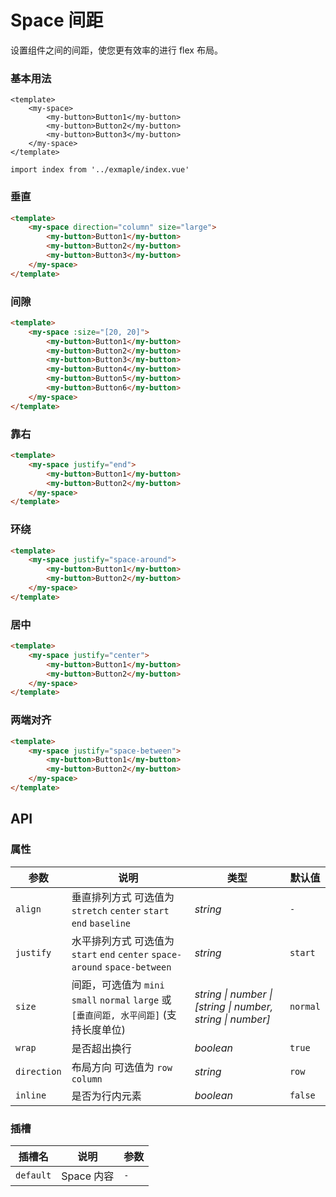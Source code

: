 # Space 间距

设置组件之间的间距，使您更有效率的进行 flex 布局。

### 基本用法

```html:no-line-numbers
<template>
    <my-space>
        <my-button>Button1</my-button>
        <my-button>Button2</my-button>
        <my-button>Button3</my-button>
    </my-space>
</template>
```

```vue
import index from '../exmaple/index.vue'
```

### 垂直

```html
<template>
    <my-space direction="column" size="large">
        <my-button>Button1</my-button>
        <my-button>Button2</my-button>
        <my-button>Button3</my-button>
    </my-space>
</template>
```

### 间隙

```html
<template>
    <my-space :size="[20, 20]">
        <my-button>Button1</my-button>
        <my-button>Button2</my-button>
        <my-button>Button3</my-button>
        <my-button>Button4</my-button>
        <my-button>Button5</my-button>
        <my-button>Button6</my-button>
    </my-space>
</template>
```

### 靠右

```html
<template>
    <my-space justify="end">
        <my-button>Button1</my-button>
        <my-button>Button2</my-button>
    </my-space>
</template>
```

### 环绕

```html
<template>
    <my-space justify="space-around">
        <my-button>Button1</my-button>
        <my-button>Button2</my-button>
    </my-space>
</template>
```

### 居中

```html
<template>
    <my-space justify="center">
        <my-button>Button1</my-button>
        <my-button>Button2</my-button>
    </my-space>
</template>
```

### 两端对齐

```html
<template>
    <my-space justify="space-between">
        <my-button>Button1</my-button>
        <my-button>Button2</my-button>
    </my-space>
</template>
```

## API

### 属性

| 参数        | 说明                                                                                    | 类型                                                       | 默认值   |
| ----------- | --------------------------------------------------------------------------------------- | ---------------------------------------------------------- | -------- |
| `align`     | 垂直排列方式 可选值为 `stretch` `center` `start` `end` `baseline`                       | _string_                                                   | `-`      |
| `justify`   | 水平排列方式 可选值为 `start` `end` `center` `space-around` `space-between`             | _string_                                                   | `start`  |
| `size`      | 间距，可选值为 `mini` `small` `normal` `large` 或 `[垂直间距, 水平间距]` (支持长度单位) | _string \| number \| [string \| number, string \| number]_ | `normal` |
| `wrap`      | 是否超出换行                                                                            | _boolean_                                                  | `true`   |
| `direction` | 布局方向 可选值为 `row` `column`                                                        | _string_                                                   | `row`    |
| `inline`    | 是否为行内元素                                                                          | _boolean_                                                  | `false`  |

### 插槽

| 插槽名    | 说明       | 参数 |
| --------- | ---------- | ---- |
| `default` | Space 内容 | `-`  |
